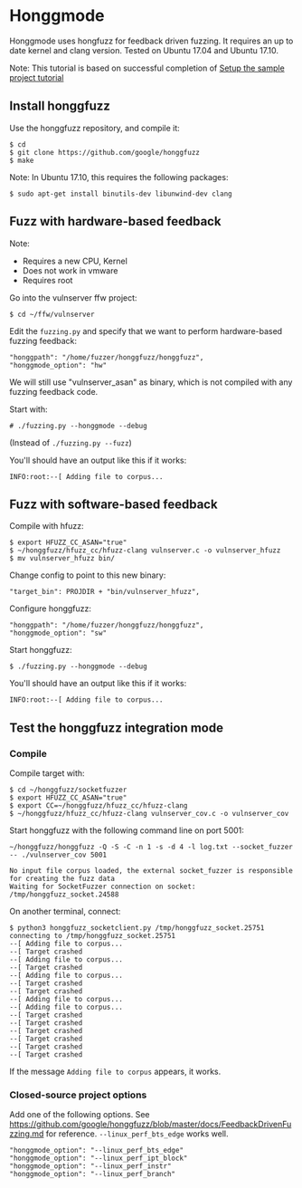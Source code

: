 # Honggmode

Honggmode uses hongfuzz for feedback driven fuzzing. It requires an up to date kernel and clang version. Tested on Ubuntu 17.04 and Ubuntu 17.10.

Note: This tutorial is based on successful completion of
[Setup the sample project tutorial](https://github.com/dobin/ffw/blob/master/docs/tutorial-sample-project.md)

## Install honggfuzz

Use the honggfuzz repository, and compile it:
```
$ cd
$ git clone https://github.com/google/honggfuzz
$ make
```

Note: In Ubuntu 17.10, this requires the following packages:
```
$ sudo apt-get install binutils-dev libunwind-dev clang
```

## Fuzz with hardware-based feedback

Note:
* Requires a new CPU, Kernel
* Does not work in vmware
* Requires root

Go into the vulnserver ffw project:

```
$ cd ~/ffw/vulnserver
```

Edit the `fuzzing.py` and specify that we want to perform hardware-based
fuzzing feedback:

```
"honggpath": "/home/fuzzer/honggfuzz/honggfuzz",
"honggmode_option": "hw"
```

We will still use "vulnserver_asan" as binary, which is not compiled with
any fuzzing feedback code.

Start with:
```
# ./fuzzing.py --honggmode --debug
```
(Instead of `./fuzzing.py --fuzz`)

You'll should have an output like this if it works:
```
INFO:root:--[ Adding file to corpus...
```

## Fuzz with software-based feedback

Compile with hfuzz:
```
$ export HFUZZ_CC_ASAN="true"
$ ~/honggfuzz/hfuzz_cc/hfuzz-clang vulnserver.c -o vulnserver_hfuzz
$ mv vulnserver_hfuzz bin/
```

Change config to point to this new binary:
```
"target_bin": PROJDIR + "bin/vulnserver_hfuzz",
```

Configure honggfuzz:
```
"honggpath": "/home/fuzzer/honggfuzz/honggfuzz",
"honggmode_option": "sw"
```

Start honggfuzz:
```
$ ./fuzzing.py --honggmode --debug
```

You'll should have an output like this if it works:
```
INFO:root:--[ Adding file to corpus...
```



## Test the honggfuzz integration mode

### Compile

Compile target with:
```
$ cd ~/honggfuzz/socketfuzzer
$ export HFUZZ_CC_ASAN="true"
$ export CC=~/honggfuzz/hfuzz_cc/hfuzz-clang
$ ~/honggfuzz/hfuzz_cc/hfuzz-clang vulnserver_cov.c -o vulnserver_cov
```

Start honggfuzz with the following command line on port 5001:
```
~/honggfuzz/honggfuzz -Q -S -C -n 1 -s -d 4 -l log.txt --socket_fuzzer -- ./vulnserver_cov 5001

No input file corpus loaded, the external socket_fuzzer is responsible for creating the fuzz data
Waiting for SocketFuzzer connection on socket: /tmp/honggfuzz_socket.24588
```

On another terminal, connect:
```
$ python3 honggfuzz_socketclient.py /tmp/honggfuzz_socket.25751
connecting to /tmp/honggfuzz_socket.25751
--[ Adding file to corpus...
--[ Target crashed
--[ Adding file to corpus...
--[ Target crashed
--[ Adding file to corpus...
--[ Target crashed
--[ Target crashed
--[ Adding file to corpus...
--[ Adding file to corpus...
--[ Target crashed
--[ Target crashed
--[ Target crashed
--[ Target crashed
--[ Target crashed
--[ Target crashed
```

If the message `Adding file to corpus` appears, it works.


### Closed-source project options

Add one of the following options. See https://github.com/google/honggfuzz/blob/master/docs/FeedbackDrivenFuzzing.md for reference. `--linux_perf_bts_edge` works well.

```
"honggmode_option": "--linux_perf_bts_edge"
"honggmode_option": "--linux_perf_ipt_block"
"honggmode_option": "--linux_perf_instr"
"honggmode_option": "--linux_perf_branch"
```
